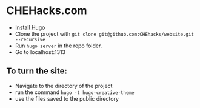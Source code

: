 # CHEHacks.com

- [Install Hugo](https://gohugo.io/overview/installing/)
- Clone the project with `git clone git@github.com:CHEhacks/website.git --recursive`
- Run `hugo server` in the repo folder.
- Go to localhost:1313

## To turn the site:

- Navigate to the directory of the project
- run the command ```hugo -t hugo-creative-theme```
- use the files saved to the public directory
